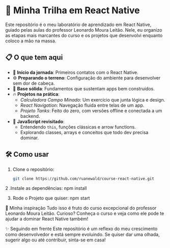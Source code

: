 # 🚀 Minha Trilha em React Native  
Este repositório é o meu laboratório de aprendizado em React Native, guiado pelas aulas do professor Leonardo Moura Leitão. Nele, eu organizo as etapas mais marcantes do curso e os projetos que desenvolvi enquanto coloco a mão na massa.

## 📋 O que tem aqui  
- 🏁 **Início da jornada**: Primeiros contatos com o React Native.  
- ⚙️ **Preparando o terreno**: Configuração do ambiente para desenvolver sem dor de cabeça.  
- 📱 **Base sólida**: Fundamentos que sustentam apps bem construídos.  
- 🔥 **Projetos na prática**:  
  - *Calculadora Campo Minado*: Um exercício que junta lógica e design.  
  - *React Navigation*: Navegação fluida entre telas de um app.  
  - *Projeto Tanks*: Feito do zero, com versões offline e conectada a um backend.  
- 🔄 **JavaScript revisitado**:  
  - Entendendo `this`, funções clássicas e arrow functions.  
  - Explorando classes, arrays e conceitos que todo dev precisa dominar.  

## 🛠 Como usar  
1. Clone o repositório:  
   ```bash  
   git clone https://github.com/ruanewald/course-react-native.git

2 .Instale as dependências:
npm install

3. Rode o Projeto que quiser:
npm start
  
📘 Minha inspiração
Tudo isso é fruto do curso excepcional do professor Leonardo Moura Leitão. Curioso? Conheça o curso e veja como ele pode te ajudar a dominar React Native também!

✨ Seguindo em frente
Este repositório é um reflexo do meu crescimento como desenvolvedor e está sempre evoluindo. Se quiser dar uma olhada, sugerir algo ou até contribuir, sinta-se em casa!
